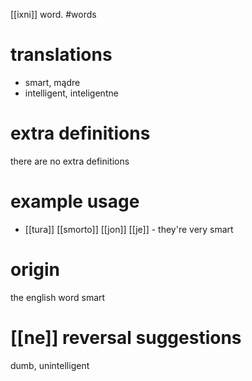 [[ixni]] word.
#words
# translations
- smart, mądre
- intelligent, inteligentne
# extra definitions
there are no extra definitions
# example usage
- [[tura]] [[smorto]] [[jon]] [[je]] - they're very smart
# origin
the english word smart
# [[ne]] reversal suggestions 
dumb, unintelligent